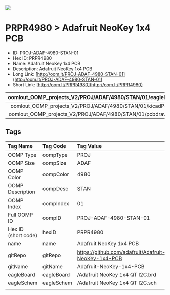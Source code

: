 


  
![][im]
# PRPR4980 > Adafruit NeoKey 1x4 PCB

- ID: PROJ-ADAF-4980-STAN-01
- Hex ID: PRPR4980
- Name: Adafruit NeoKey 1x4 PCB
- Description: Adafruit NeoKey 1x4 PCB
- Long Link: [http://oom.lt/PROJ-ADAF-4980-STAN-01](http://oom.lt/PROJ-ADAF-4980-STAN-01)
- Short Link: [http://oom.lt/PRPR4980](http://oom.lt/PRPR4980)
  

|oomlout_OOMP_projects_V2/PROJ/ADAF/4980/STAN/01/eagleImage.png|oomlout_OOMP_projects_V2/PROJ/ADAF/4980/STAN/01/eagleSchemImage.png|oomlout_OOMP_projects_V2/PROJ/ADAF/4980/STAN/01/kicadPcb3dFront.png|oomlout_OOMP_projects_V2/PROJ/ADAF/4980/STAN/01/kicadPcb3dBack.png|
| :---: | :---: | :---: | :---: |
|oomlout_OOMP_projects_V2/PROJ/ADAF/4980/STAN/01/kicadPcb3d.png|oomlout_OOMP_projects_V2/PROJ/ADAF/4980/STAN/01/bomBack.png|oomlout_OOMP_projects_V2/PROJ/ADAF/4980/STAN/01/bomFront.png|oomlout_OOMP_projects_V2/PROJ/ADAF/4980/STAN/01/pcbdraw.svg|
|oomlout_OOMP_projects_V2/PROJ/ADAF/4980/STAN/01/pcbdrawBack.svg||||

## Tags
  

|Tag Name|Tag Code|Tag Value|
| :--- | :--- | :--- |
|OOMP Type|oompType|PROJ|
|OOMP Size|oompSize|ADAF|
|OOMP Color|oompColor|4980|
|OOMP Description|oompDesc|STAN|
|OOMP Index|oompIndex|01|
|Full OOMP ID|oompID|PROJ-ADAF-4980-STAN-01|
|Hex ID (short code)|hexID|PRPR4980|
|name|name|Adafruit NeoKey 1x4 PCB|
|gitRepo|gitRepo|https://github.com/adafruit/Adafruit-NeoKey-1x4-PCB|
|gitName|gitName|Adafruit-NeoKey-1x4-PCB|
|eagleBoard|eagleBoard|/Adafruit NeoKey 1x4 QT I2C.brd|
|eagleSchem|eagleSchem|/Adafruit NeoKey 1x4 QT I2C.sch|
||||



[im]: PROJ/ADAF/4980/STAN/01/kicadPcb3d_450.png
